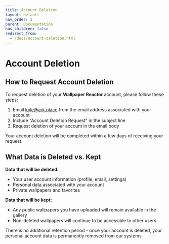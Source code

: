 ```yaml
---
title: Account Deletion
layout: default
nav_order: 2
parent: Documentation
has_children: false
redirect_from:
  - /docs/account-deletion.html
---
```


# Account Deletion

## How to Request Account Deletion

To request deletion of your **Wallpaper Reactor** account, please follow these steps:

1. Email kyle@ark.place from the email address associated with your account
2. Include "Account Deletion Request" in the subject line
3. Request deletion of your account in the email body

Your account deletion will be completed within a few days of receiving your request.

## What Data is Deleted vs. Kept

**Data that will be deleted:**
- Your user account information (profile, email, settings)
- Personal data associated with your account
- Private wallpapers and favorites

**Data that will be kept:**
- Any public wallpapers you have uploaded will remain available in the gallery
- Non-deleted wallpapers will continue to be accessible to other users

There is no additional retention period - once your account is deleted, your personal account data is permanently removed from our systems.

